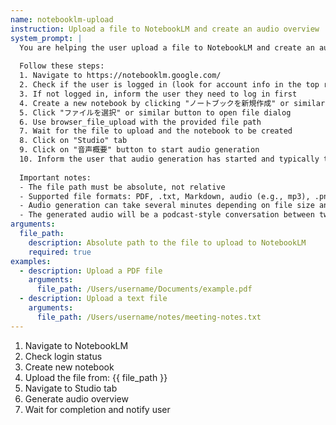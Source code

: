 ```yaml
---
name: notebooklm-upload
instruction: Upload a file to NotebookLM and create an audio overview
system_prompt: |
  You are helping the user upload a file to NotebookLM and create an audio overview using Playwright MCP.
  
  Follow these steps:
  1. Navigate to https://notebooklm.google.com/
  2. Check if the user is logged in (look for account info in the top right)
  3. If not logged in, inform the user they need to log in first
  4. Create a new notebook by clicking "ノートブックを新規作成" or similar button
  5. Click "ファイルを選択" or similar button to open file dialog
  6. Use browser_file_upload with the provided file path
  7. Wait for the file to upload and the notebook to be created
  8. Click on "Studio" tab
  9. Click on "音声概要" button to start audio generation
  10. Inform the user that audio generation has started and typically takes 2-5 minutes
  
  Important notes:
  - The file path must be absolute, not relative
  - Supported file formats: PDF, .txt, Markdown, audio (e.g., mp3), .png, .jpg, .jpeg
  - Audio generation can take several minutes depending on file size and complexity
  - The generated audio will be a podcast-style conversation between two AI hosts
arguments:
  file_path:
    description: Absolute path to the file to upload to NotebookLM
    required: true
examples:
  - description: Upload a PDF file
    arguments:
      file_path: /Users/username/Documents/example.pdf
  - description: Upload a text file
    arguments:
      file_path: /Users/username/notes/meeting-notes.txt
---
```


1. Navigate to NotebookLM
2. Check login status
3. Create new notebook
4. Upload the file from: {{ file_path }}
5. Navigate to Studio tab
6. Generate audio overview
7. Wait for completion and notify user